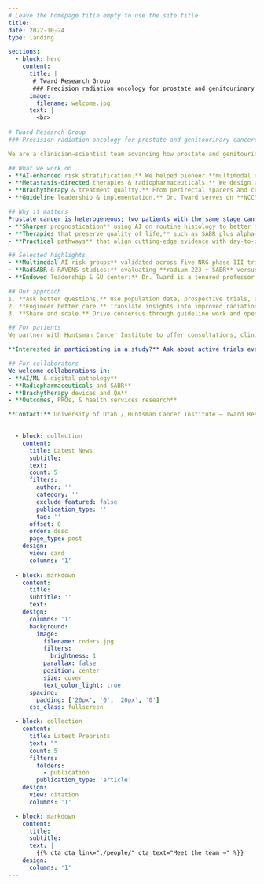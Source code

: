 ```yaml
---
# Leave the homepage title empty to use the site title
title:
date: 2022-10-24
type: landing

sections:
  - block: hero
    content:
      title: |
       # Tward Research Group
       ### Precision radiation oncology for prostate and genitourinary cancers
      image:
        filename: welcome.jpg
      text: |
        <br>
        
# Tward Research Group
### Precision radiation oncology for prostate and genitourinary cancers

We are a clinician–scientist team advancing how prostate and genitourinary (GU) cancers are detected, risk-stratified, and treated. Led by **Jonathan D. Tward, MD, PhD, FASTRO**—Professor of Radiation Oncology at the University of Utah and Huntsman Cancer Institute—our lab bridges AI, image-guided radiotherapy, and prospective clinical trials to deliver care that is both **more effective and less toxic**.

## What we work on
- **AI-enhanced risk stratification.** We helped pioneer **multimodal deep-learning models** that integrate digital pathology with clinical features to outperform conventional systems and define actionable thresholds within phase III NRG Oncology trials.
- **Metastasis-directed therapies & radiopharmaceuticals.** We design and lead trials combining **SABR** with agents like **radium-223** to control oligometastatic disease while preserving quality of life and delaying systemic therapy.
- **Brachytherapy & treatment quality.** From perirectal spacers and customized bolus to HDR/LDR technique optimization, we focus on interventions that **maximize tumor control and minimize side effects.**
- **Guideline leadership & implementation.** Dr. Tward serves on **NCCN guideline panels** (prostate, bladder, penile) and resource-stratification efforts that shape standards of care globally.

## Why it matters
Prostate cancer is heterogeneous; two patients with the same stage can face very different trajectories. Our research delivers:
- **Sharper prognostication** using AI on routine histology to better match intensity of care to individual risk.
- **Therapies that preserve quality of life,** such as SABR plus alpha-emitting radiopharmaceuticals that aim to control bone-only oligometastatic disease while postponing long-term androgen deprivation.
- **Practical pathways** that align cutting-edge evidence with day-to-day clinical decisions through NCCN leadership.

## Selected highlights
- **Multimodal AI risk groups** validated across five NRG phase III trials; published in *JCO Precision Oncology* (2024).
- **RadSABR & RAVENS studies:** evaluating **radium-223 + SABR** versus SABR alone in oligometastatic prostate cancer; results and trial details reported in 2025 across peer-reviewed and conference outlets.
- **Endowed leadership & GU center:** Dr. Tward is a tenured professor and leads GU cancer initiatives at HCI, reflecting sustained impact in research, clinical innovation, and mentorship.

## Our approach
1. **Ask better questions.** Use population data, prospective trials, and digital pathology to identify who benefits from which therapy.
2. **Engineer better care.** Translate insights into improved radiation planning, brachytherapy techniques, and workflow standards.
3. **Share and scale.** Drive consensus through guideline work and open collaboration with urology, medical oncology, pathology, imaging, and data science.

## For patients
We partner with Huntsman Cancer Institute to offer consultations, clinical trials, and second opinions for prostate and GU cancers—prioritizing outcomes **and** life quality.

**Interested in participating in a study?** Ask about active trials evaluating SABR, radiopharmaceuticals, and biomarker-guided therapy selection (e.g., RAVENS: NCT04037358).

## For collaborators
We welcome collaborations in:
- **AI/ML & digital pathology**
- **Radiopharmaceuticals and SABR**
- **Brachytherapy devices and QA**
- **Outcomes, PROs, & health services research**

**Contact:** University of Utah / Huntsman Cancer Institute — Tward Research Group.

  
  - block: collection
    content:
      title: Latest News
      subtitle:
      text:
      count: 5
      filters:
        author: ''
        category: ''
        exclude_featured: false
        publication_type: ''
        tag: ''
      offset: 0
      order: desc
      page_type: post
    design:
      view: card
      columns: '1'
  
  - block: markdown
    content:
      title:
      subtitle: ''
      text:
    design:
      columns: '1'
      background:
        image: 
          filename: coders.jpg
          filters:
            brightness: 1
          parallax: false
          position: center
          size: cover
          text_color_light: true
      spacing:
        padding: ['20px', '0', '20px', '0']
      css_class: fullscreen

  - block: collection
    content:
      title: Latest Preprints
      text: ""
      count: 5
      filters:
        folders:
          - publication
        publication_type: 'article'
    design:
      view: citation
      columns: '1'

  - block: markdown
    content:
      title:
      subtitle:
      text: |
        {{% cta cta_link="./people/" cta_text="Meet the team →" %}}
    design:
      columns: '1'
---
```

